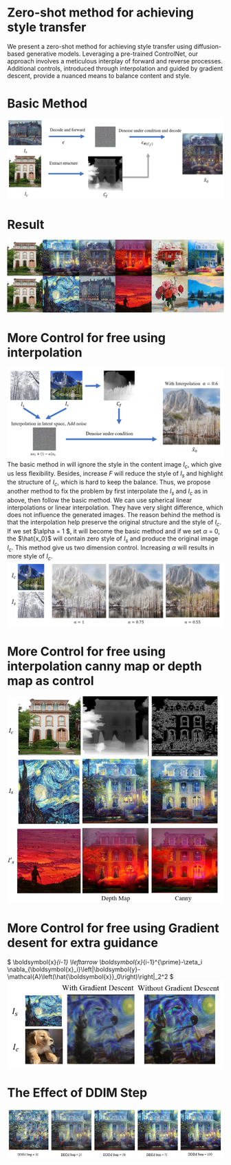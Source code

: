 #  Zero-shot method for achieving style transfer
We present a  zero-shot method for achieving style transfer using diffusion-based generative models.
     Leveraging a pre-trained ControlNet, our approach involves a meticulous interplay of forward and reverse processes.
     Additional controls, introduced through interpolation and guided by gradient descent, 
     provide a nuanced means to balance content and style.
# Basic Method 
![img](image/001.png)
# Result

![img](image/005.png)
# More Control for free using interpolation
![img](https://github.com/daiyixiang666/Styler-Transfer/blob/master/image/002.png)
The basic method in will ignore the style in the content image $I_c$, which give us less flexibility. Besides, 
increase $F$ will reduce the style of $I_s$ and highlight the structure of $I_c$, which is hard to keep the balance. Thus, we propose another
method to fix the problem by first interpolate the $I_s$ and $I_c$ as in above, then follow the basic method. We can use spherical linear interpolations
or linear interpolation. They have very slight difference, which does not influence the generated images.
The reason behind
the method is that the interpolation help preserve the original structure and the style of $I_c$. If we set $\alpha = 1 $, it will become the basic method 
and if we set $\alpha$ = 0, the $\hat{x_0}$ will contain zero style of $I_s$ and produce the original image $I_c$. This method give us two dimension control. Increasing $\alpha$ will results in 
more style of $I_c$.
![img](https://github.com/daiyixiang666/Styler-Transfer/blob/master/image/007.png)
# More Control for free using interpolation canny map or depth map as control

![img](image/003.png)
# More Control for free using Gradient desent for extra guidance
$
\boldsymbol{x}_{i-1} \leftarrow \boldsymbol{x}_{i-1}^{\prime}-\zeta_i \nabla_{\boldsymbol{x}_i}\left\|\boldsymbol{y}-\mathcal{A}\left(\hat{\boldsymbol{x}}_0\right)\right\|_2^2
$
![img](https://github.com/daiyixiang666/Styler-Transfer/blob/master/image/008.png)
# The Effect of DDIM Step
![img](image/004.png)